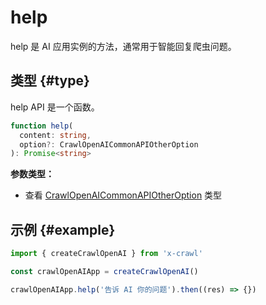 # help

help 是 AI 应用实例的方法，通常用于智能回复爬虫问题。

## 类型 {#type}

help API 是一个函数。

```ts
function help(
  content: string,
  option?: CrawlOpenAICommonAPIOtherOption
): Promise<string>
```

**参数类型：**

- 查看 [CrawlOpenAICommonAPIOtherOption](/cn/type/crawl-openai-other-config#crawlopenaicommonapiotheroption) 类型

## 示例 {#example}

```js
import { createCrawlOpenAI } from 'x-crawl'

const crawlOpenAIApp = createCrawlOpenAI()

crawlOpenAIApp.help('告诉 AI 你的问题').then((res) => {})
```
